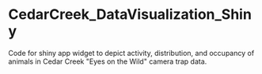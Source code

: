 # CedarCreek_DataVisualization_Shiny
Code for shiny app widget to depict activity, distribution, and occupancy of animals in Cedar Creek "Eyes on the Wild" camera trap data.
